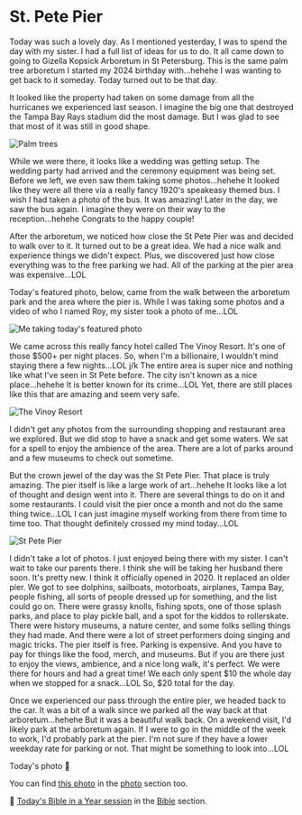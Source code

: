 # St. Pete Pier

Today was such a lovely day. As I mentioned yesterday, I was to spend the day with my sister. I had a full list of ideas for us to do. It all came down to going to Gizella Kopsick Arboretum in St Petersburg. This is the same palm tree arboretum I started my 2024 birthday with...hehehe I was wanting to get back to it someday. Today turned out to be that day.

It looked like the property had taken on some damage from all the hurricanes we experienced last season. I imagine the big one that destroyed the Tampa Bay Rays stadium did the most damage. But I was glad to see that most of it was still in good shape.

![Palm trees](./media/IMG_7224.jpeg)

While we were there, it looks like a wedding was getting setup. The wedding party had arrived and the ceremony equipment was being set. Before we left, we even saw them taking some photos...hehehe It looked like they were all there via a really fancy 1920's speakeasy themed bus. I wish I had taken a photo of the bus. It was amazing! Later in the day, we saw the bus again. I imagine they were on their way to the reception...hehehe Congrats to the happy couple!

After the arboretum, we noticed how close the St Pete Pier was and decided to walk over to it. It turned out to be a great idea. We had a nice walk and experience things we didn't expect. Plus, we discovered just how close everything was to the free parking we had. All of the parking at the pier area was expensive...LOL

Today's featured photo, below, came from the walk between the arboretum park and the area where the pier is. While I was taking some photos and a video of who I named Roy, my sister took a photo of me...LOL

![Me taking today's featured photo](./media/IMG_2344.jpeg)

We came across this really fancy hotel called The Vinoy Resort. It's one of those $500+ per night places. So, when I'm a billionaire, I wouldn't mind staying there a few nights...LOL j/k The entire area is super nice and nothing like what I've seen in St Pete before. The city isn't known as a nice place...hehehe It is better known for its crime...LOL Yet, there are still places like this that are amazing and seem very safe.

![The Vinoy Resort](./media/IMG_7242.jpeg)

I didn't get any photos from the surrounding shopping and restaurant area we explored. But we did stop to have a snack and get some waters. We sat for a spell to enjoy the ambience of the area. There are a lot of parks around and a few museums to check out sometime.

But the crown jewel of the day was the St Pete Pier. That place is truly amazing. The pier itself is like a large work of art...hehehe It looks like a lot of thought and design went into it. There are several things to do on it and some restaurants. I could visit the pier once a month and not do the same thing twice...LOL I can just imagine myself working from there from time to time too. That thought definitely crossed my mind today...LOL

![St Pete Pier](./media/IMG_7262.jpeg)

I didn't take a lot of photos. I just enjoyed being there with my sister. I can't wait to take our parents there. I think she will be taking her husband there soon. It's pretty new. I think it officially opened in 2020. It replaced an older pier. We got to see dolphins, sailboats, motorboats, airplanes, Tampa Bay, people fishing, all sorts of people dressed up for something, and the list could go on. There were grassy knolls, fishing spots, one of those splash parks, and place to play pickle ball, and a spot for the kiddos to rollerskate. There were history museums, a nature center, and some folks selling things they had made. And there were a lot of street performers doing singing and magic tricks. The pier itself is free. Parking is expensive. And you have to pay for things like the food, merch, and museums. But if you are there just to enjoy the views, ambience, and a nice long walk, it's perfect. We were there for hours and had a great time! We each only spent $10 the whole day when we stopped for a snack...LOL So, $20 total for the day.

Once we experienced our pass through the entire pier, we headed back to the car. It was a bit of a walk since we parked all the way back at that arboretum...hehehe But it was a beautiful walk back. On a weekend visit, I'd likely park at the arboretum again. If I were to go in the middle of the week to work, I'd probably park at the pier. I'm not sure if they have a lower weekday rate for parking or not. That might be something to look into...LOL



Today's photo 📸

<!--@include: @/photos/photo-a-day/2025/03/29.md{3,}-->

You can find [this photo](/photos/photo-a-day/2025/03/29) in the [photo](/photos/) section too.

📖 [Today's Bible in a Year session](/bible/plans/bible-in-a-year/03/29) in the [Bible](/bible/) section.